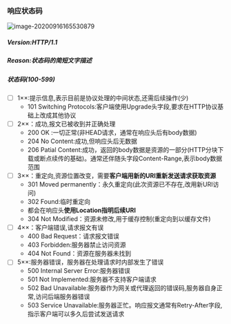 ### 响应状态码

![image-20200916165530879](C:\Users\Admin\AppData\Roaming\Typora\typora-user-images\image-20200916165530879.png)

##### Version:HTTP/1.1

##### Reason:状态码的简短文字描述

##### 状态码(100-599)

- [ ] 1××:提示信息,表示目前是协议处理的中间状态,还需后续操作(少)
  - 101 Switching Protocols:客户端使用Upgrade头字段,要求在HTTP协议基础上改成其他协议
- [ ] 2××：成功,报文已被收到并正确处理
  - 200 OK :一切正常(非HEAD请求，通常在响应头后有body数据)
  - 204 No Content:成功,但响应头后无数据
  - 206 Patial Content:成功，返回的body数据是资源的一部分(HTTP分块下载或断点续传的基础)。通常还伴随头字段Content-Range,表示body数据范围
- [ ] 3××：重定向,资源位置改变，需要**客户端用新的URI重新发送请求获取资源**
  - 301 Moved permanently：永久重定向(此次资源已不存在,改用新URI访问)
  - 302 Found:临时重定向
  - 都会在响应头**使用Location指明后续URI**
  - 304 Not Modified：资源未修改,用于缓存控制(重定向到以缓存文件)
- [ ] 4××：客户端错误,请求报文有误
  - 400 Bad Request：请求报文错误
  - 403 Forbidden:服务器禁止访问资源
  - 404 Not Found：资源在服务器未找到
- [ ] 5××:服务器错误，服务器在处理请求时内部发生了错误
  - 500 Internal Server Error:服务器错误
  - 501 Not Implemented:服务器不支持客户端请求
  - 502 Bad Unavailable:服务器作为网关或代理返回的错误码,服务器自身正常,访问后端服务器错误
  - 503 Service Unavailable:服务器正忙。响应报文通常有Retry-After字段,指示客户端可以多久后尝试发送请求